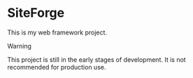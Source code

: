 # SiteForge

This is my web framework project.

> [!WARNING]
> This project is still in the early stages of development. It is not recommended for production use.
